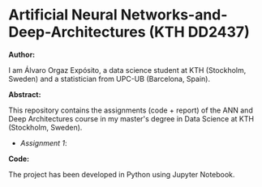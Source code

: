# Artificial Neural Networks-and-Deep-Architectures (KTH DD2437)

**Author:**

I am Álvaro Orgaz Expósito, a data science student at KTH (Stockholm, Sweden) and a statistician from UPC-UB (Barcelona, Spain).

**Abstract:**

This repository contains the assignments (code + report) of the ANN and Deep Architectures course in my master's degree in Data Science at KTH (Stockholm, Sweden).

- *Assignment 1*: 

**Code:**

The project has been developed in Python using Jupyter Notebook.
